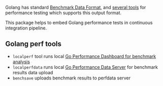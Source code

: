 
 Golang has standard [Benchmark Data Format](https://github.com/golang/proposal/blob/master/design/14313-benchmark-format.md), and [several tools](https://godoc.org/golang.org/x/perf) for performance testing which supports this output format.

This package helps to embed Golang performance tests in continuous integration pipeline.

## Golang perf tools

- `localperf` tool runs local [Go Performance Dashboard for benchmark analysis](https://perf.golang.org/)
- `localperfdata` runs local [Go Performance Data Server](https://perfdata.golang.org/) for benchmark results data upload
- `benchsave` uploads benchmark results to perfdata server